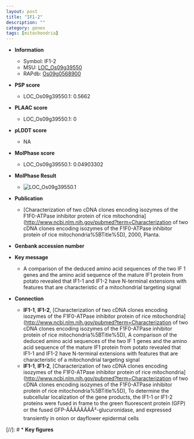 ```yaml
---
layout: post
title: "IF1-2"
description: ""
category: genes
tags: [mitochondria]
---
```


* **Information**  
    + Symbol: IF1-2  
    + MSU: [LOC_Os09g39550](http://rice.plantbiology.msu.edu/cgi-bin/ORF_infopage.cgi?orf=LOC_Os09g39550)  
    + RAPdb: [Os09g0568900](http://rapdb.dna.affrc.go.jp/viewer/gbrowse_details/irgsp1?name=Os09g0568900)  

* **PSP score**  
    + LOC_Os09g39550.1: 0.5662 

* **PLAAC score**  
    + LOC_Os09g39550.1: 0 

* **pLDDT score**
    + NA


* **MolPhase score**
    + LOC_Os09g39550.1: 0.04903302

* **MolPhase Result**
    + ![LOC_Os09g39550.1](https://304243504.github.io/Pictures/LOC_Os09g/LOC_Os09g39550.1.png)

* **Publication**  
    + [Characterization of two cDNA clones encoding isozymes of the F1F0-ATPase inhibitor protein of rice mitochondria](http://www.ncbi.nlm.nih.gov/pubmed?term=Characterization of two cDNA clones encoding isozymes of the F1F0-ATPase inhibitor protein of rice mitochondria%5BTitle%5D), 2000, Planta.

* **Genbank accession number**  

* **Key message**  
    + A comparison of the deduced amino acid sequences of the two IF 1 genes and the amino acid sequence of the mature IF1 protein from potato revealed that IF1-1 and IF1-2 have N-terminal extensions with features that are characteristic of a mitochondrial targeting signal

* **Connection**  
    + __IF1-1__, __IF1-2__, [Characterization of two cDNA clones encoding isozymes of the F1F0-ATPase inhibitor protein of rice mitochondria](http://www.ncbi.nlm.nih.gov/pubmed?term=Characterization of two cDNA clones encoding isozymes of the F1F0-ATPase inhibitor protein of rice mitochondria%5BTitle%5D), A comparison of the deduced amino acid sequences of the two IF 1 genes and the amino acid sequence of the mature IF1 protein from potato revealed that IF1-1 and IF1-2 have N-terminal extensions with features that are characteristic of a mitochondrial targeting signal
    + __IF1-1__, __IF1-2__, [Characterization of two cDNA clones encoding isozymes of the F1F0-ATPase inhibitor protein of rice mitochondria](http://www.ncbi.nlm.nih.gov/pubmed?term=Characterization of two cDNA clones encoding isozymes of the F1F0-ATPase inhibitor protein of rice mitochondria%5BTitle%5D), To determine the subcellular localization of the gene products, the IF1-1 or IF1-2 proteins were fused in frame to the green fluorescent protein (GFP) or the fused GFP-ÃÂÃÂÃÂÃÂ²-glucuronidase, and expressed transiently in onion or dayflower epidermal cells

[//]: # * **Key figures**  


